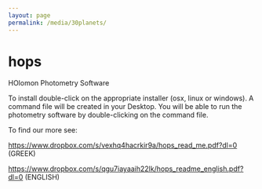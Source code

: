 ```yaml
---
layout: page
permalink: /media/30planets/
---
```

# hops


HOlomon Photometry Software

To install double-click on the appropriate installer (osx, linux or windows).
A command file will be created in your Desktop. You will be able to run the 
photometry software by double-clicking on the command file.

To find our more see:

https://www.dropbox.com/s/vexhq4hacrkir9a/hops_read_me.pdf?dl=0 (GREEK)

https://www.dropbox.com/s/qgu7iayaaih22lk/hops_readme_english.pdf?dl=0 (ENGLISH)